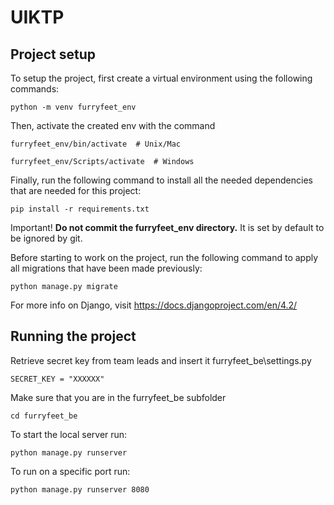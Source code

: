 # UIKTP

## Project setup
To setup the project, first create a virtual environment using the following commands:
    
    python -m venv furryfeet_env

Then, activate the created env with the command

    furryfeet_env/bin/activate  # Unix/Mac

    furryfeet_env/Scripts/activate  # Windows

Finally, run the following command to install all the needed dependencies that are needed for this project:

    pip install -r requirements.txt

Important! **Do not commit the furryfeet_env directory.** It is set by default to be ignored by git.

Before starting to work on the project, run the following command to apply all migrations that have been made previously:

    python manage.py migrate

For more info on Django, visit https://docs.djangoproject.com/en/4.2/ 

## Running the project

Retrieve secret key from team leads and insert it furryfeet_be\settings.py 

    SECRET_KEY = "XXXXXX"

Make sure that you are in the furryfeet_be subfolder 
    
    cd furryfeet_be

To start the local server run:
    
    python manage.py runserver

To run on a specific port run:

    python manage.py runserver 8080
